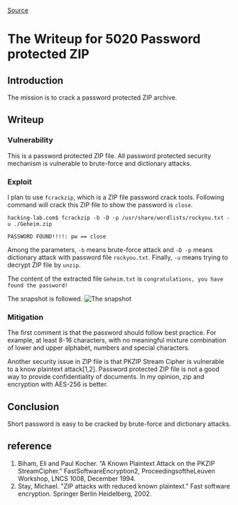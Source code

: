 [Source](https://github.com/jingleyang/security_ctf/blob/master/hacking-lab.com/5020%20Password%20protected%20ZIP%20Writeup.md)

# The Writeup for 5020 Password protected ZIP

## Introduction
The mission is to crack a password protected ZIP archive.
## Writeup

### Vulnerability
This is a password protected ZIP file. All password protected security mechanism is vulnerable to brute-force and dictionary attacks.

### Exploit
I plan to use `fcrackzip`, which is a ZIP file password crack tools. Following command will crack this ZIP file to show the password is `close`.

```
hacking-lab.com$ fcrackzip -b -D -p /usr/share/wordlists/rockyou.txt -u ./Geheim.zip 

PASSWORD FOUND!!!!: pw == close
```

Among the parameters, `-b` means brute-force attack and `-D -p` means dictionary attack with password file `rockyou.txt`. Finally, `-u` means trying to decrypt ZIP file by `unzip`.

The content of the extracted file `Geheim.txt` is `congratulations, you have found the password!`

The snapshot is followed.
![The snapshot](5020_snap_01.png)

### Mitigation
The first comment is that the password should follow best practice. For example, at least 8-16 characters, with no meaningful mixture combination of lower and upper alphabet, numbers and special characters.
 
Another security issue in ZIP file is that PKZIP Stream Cipher is vulnerable to a know plaintext attack[1,2]. Password protected ZIP file is not a good way to provide confidentiality of documents. In my opinion, zip and encryption with AES-256 is better.
## Conclusion
Short password is easy to be cracked by brute-force and dictionary attacks.
## reference
1. Biham, Eli and Paul Kocher. “A Known Plaintext Attack on the PKZIP StreamCipher.” FastSoftwareEncryption2, ProceedingsoftheLeuven Workshop, LNCS 1008, December 1994.
2. Stay, Michael. "ZIP attacks with reduced known plaintext." Fast software encryption. Springer Berlin Heidelberg, 2002.
